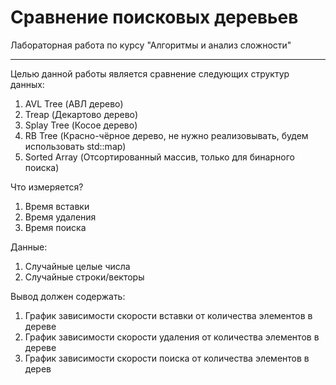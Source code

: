 # Сравнение поисковых деревьев
Лабораторная работа по курсу "Алгоритмы и анализ сложности"
***
Целью данной работы является сравнение следующих структур данных:
1. AVL Tree (АВЛ дерево)
2. Treap (Декартово дерево)
3. Splay Tree (Косое дерево)
4. RB Tree (Красно-чёрное дерево, не нужно реализовывать, будем использовать std::map)
5. Sorted Array (Отсортированный массив, только для бинарного поиска)

Что измеряется?
1. Время вставки
2. Время удаления
3. Время поиска

Данные:
1. Случайные целые числа
2. Случайные строки/векторы

Вывод должен содержать:
1. График зависимости скорости вставки от количества элементов в дереве
2. График зависимости скорости удаления от количества элементов в дереве
3. График зависимости скорости поиска от количества элементов в дерев
